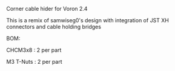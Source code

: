 Corner cable hider for Voron 2.4

This is a remix of samwiseg0's design with integration of JST XH connectors and cable holding bridges

BOM:

CHCM3x8   : 2 per part

M3 T-Nuts : 2 per part

